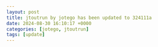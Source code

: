 ```yaml
---
layout: post
title: jtoutrun by jotego has been updated to 324111a
date: 2024-08-30 16:10:17 +0000
categories: [jotego, jtoutrun]
tags: [update]
---
```


